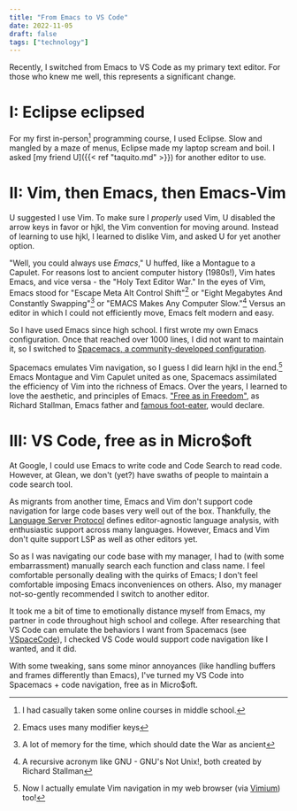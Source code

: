 ```yaml
---
title: "From Emacs to VS Code"
date: 2022-11-05
draft: false
tags: ["technology"]
---
```

Recently, I switched from Emacs to VS Code as my primary text editor. For those who knew me well, this represents a significant change.
# I: Eclipse eclipsed
For my first in-person[^1] programming course, I used Eclipse. Slow and mangled by a maze of menus, Eclipse made my laptop scream and boil. I asked [my friend U]({{< ref "taquito.md" >}}) for another editor to use.
[^1]: I had casually taken some online courses in middle school.
# II: Vim, then Emacs, then Emacs-Vim
U suggested I use Vim. To make sure I _properly_ used Vim, U disabled the arrow keys in favor or hjkl, the Vim convention for moving around. Instead of learning to use hjkl, I learned to dislike Vim, and asked U for yet another option.

"Well, you could always use _Emacs_," U huffed, like a Montague to a Capulet. For reasons lost to ancient computer history (1980s!), Vim hates Emacs, and vice versa - the "Holy Text Editor War." In the eyes of Vim, Emacs stood for "Escape Meta Alt Control Shift"[^2] or "Eight Megabytes And Constantly Swapping"[^3]  or "EMACS Makes Any Computer Slow."[^4] Versus an editor in which I could not efficiently move, Emacs felt modern and easy.
[^2]: Emacs uses many modifier keys
[^3]: A lot of memory for the time, which should date the War as ancient
[^4]: A recursive acronym like GNU - GNU's Not Unix!, both created by Richard Stallman

So I have used Emacs since high school. I first wrote my own Emacs configuration. Once that reached over 1000 lines, I did not want to maintain it, so I switched to [Spacemacs, a community-developed configuration](https://spacemacs.org/).

Spacemacs emulates Vim navigation, so I guess I did learn hjkl in the end.[^5] Emacs Montague and Vim Capulet united as one, Spacemacs assimilated the efficiency of Vim into the richness of Emacs. Over the years, I learned to love the aesthetic, and principles of Emacs. ["Free as in Freedom"](https://en.wikipedia.org/wiki/Free_as_in_Freedom), as Richard Stallman, Emacs father and [famous foot-eater](https://www.youtube.com/watch?v=I25UeVXrEHQ), would declare.
[^5]: Now I actually emulate Vim navigation in my web browser (via [Vimium](https://vimium.github.io/)) too!
# III: VS Code, free as in Micro$oft
At Google, I could use Emacs to write code and Code Search to read code. However, at Glean, we don't (yet?) have swaths of people to maintain a code search tool.

As migrants from another time, Emacs and Vim don't support code navigation for large code bases very well out of the box. Thankfully, the [Language Server Protocol](https://microsoft.github.io/language-server-protocol/) defines editor-agnostic language analysis, with enthusiastic support across many languages. However, Emacs and Vim don't quite support LSP as well as other editors yet.

So as I was navigating our code base with my manager, I had to (with some embarrassment) manually search each function and class name. I feel comfortable personally dealing with the quirks of Emacs; I don't feel comfortable imposing Emacs inconveniences on others. Also, my manager not-so-gently recommended I switch to another editor.

It took me a bit of time to emotionally distance myself from Emacs, my partner in code throughout high school and college. After researching that VS Code can emulate the behaviors I want from Spacemacs (see [VSpaceCode](https://vspacecode.github.io/)), I checked VS Code would support code navigation like I wanted, and it did.

With some tweaking, sans some minor annoyances (like handling buffers and frames differently than Emacs), I've turned my VS Code into Spacemacs + code navigation, free as in Micro$oft.